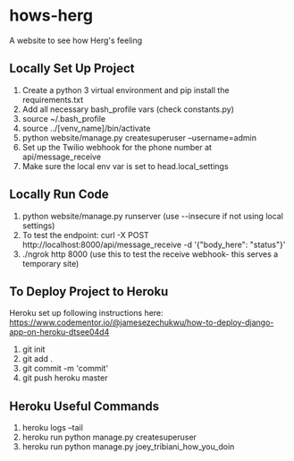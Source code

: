 # hows-herg
A website to see how Herg's feeling


## Locally Set Up Project
1. Create a python 3 virtual environment and pip install the requirements.txt
2. Add all necessary bash_profile vars (check constants.py)
3. source ~/.bash_profile
4. source ../[venv_name]/bin/activate
5. python website/manage.py createsuperuser –username=admin
6. Set up the Twilio webhook for the phone number at api/message_receive
7. Make sure the local env var is set to head.local_settings


## Locally Run Code
1. python website/manage.py runserver (use --insecure if not using local settings)
2. To test the endpoint: curl -X POST http://localhost:8000/api/message_receive -d '{"body_here": "status"}'
3. ./ngrok http 8000 (use this to test the receive webhook- this serves a temporary site)


## To Deploy Project to Heroku
Heroku set up following instructions here:
https://www.codementor.io/@jamesezechukwu/how-to-deploy-django-app-on-heroku-dtsee04d4

1. git init
2. git add .
3. git commit -m 'commit'
4. git push heroku master


## Heroku Useful Commands
1. heroku logs –tail
2. heroku run python manage.py createsuperuser
3. heroku run python manage.py joey_tribiani_how_you_doin
